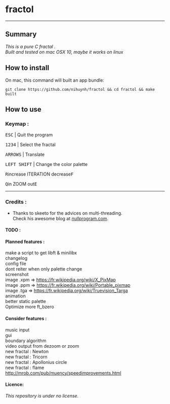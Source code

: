 # fractol

---

## Summary
_This is a pure C fractal ._    
_Built and tested on mac OSX 10, maybe it works on linux_    

## How to install

On mac, this command will built an app bundle:
```
git clone https://github.com/nihuynh/fractol && cd fractol && make built
```

## How to use


### Keymap :

<kbd>ESC</kbd> | Quit the program

<kbd>1</kbd><kbd>2</kbd><kbd>3</kbd><kbd>4</kbd> | Select the fractal

<kbd>ARROWS</kbd> | Translate

<kbd>LEFT SHIFT</kbd> | Change the color palette

<kbd>R</kbd>increase   ITERATION   decrease<kbd>F</kbd>

<kbd>Q</kbd>in   ZOOM   out<kbd>E</kbd>

---

### Credits :
* Thanks to skeeto for the advices on multi-threading.    
Check his awesome blog at [nullprogram.com](https://nullprogram.com/index/).

#### TODO :

#### Planned features :
make a script to get libft & minilibx    
changelog    
config file    
dont reiter when only palette change    
screenshot    
image .xpm   => https://fr.wikipedia.org/wiki/X_PixMap    
image .ppm  => https://fr.wikipedia.org/wiki/Portable_pixmap    
image .tga  => https://fr.wikipedia.org/wiki/Truevision_Targa    
animation    
better static palette    
Optimize more ft_bzero    
#### Consider features :
music input    
gui    
boundary algorithm    
video output from dezoom or zoom    
new fractal : Newton    
new fractal : Tricorn    
new fractal : Apollonius circle    
new fractal : flame    
http://mrob.com/pub/muency/speedimprovements.html

#### Licence:
_This repository is under no license._